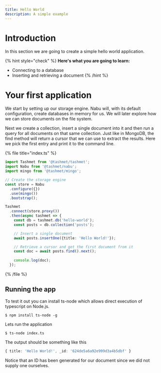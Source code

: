 ```yaml
---
title: Hello World
description: A simple example
---
```


# Introduction

In this section we are going to create a simple hello world application.

{% hint style="check" %}
**Here's what you are going to learn:**

* Connecting to a database
* Inserting and retrieving a document
{% /hint %}

# Your first application

We start by setting up our storage engine. Nabu will, with its default configuration, create databases in memory for us. We will later explore how we can store documents on the file system.

Next we create a collection, insert a single document into it and then run a query for all documents on that same collection. Just like in MongoDB, the find method will return a cursor that we can use to extract the results. Here we pick the first entry and print it to the command line.

{% file title="index.ts" %}
```typescript
import Tashmet from '@tashmet/tashmet';
import Nabu from '@tashmet/nabu';
import mingo from '@tashmet/mingo';

// Create the storage engine
const store = Nabu
  .configure({})
  .use(mingo())
  .bootstrap();

Tashmet
  .connect(store.proxy())
  .then(async tashmet => {
    const db = tashmet.db('hello-world');
    const posts = db.collection('posts');

    // Insert a single document
    await posts.insertOne({title: 'Hello World!'});

    // Retrieve a cursor and get the first document from it
    const doc = await posts.find().next();
    
    console.log(doc);
  });
```
{% /file %}

## Running the app

To test it out you can install ts-node which allows direct execution of typescript on Node.js.

```shell
$ npm install ts-node -g
```

Lets run the application

```shell
$ ts-node index.ts
```

The output should be something like this

```typescript
{ title: 'Hello World!', _id: '624de5a6a92e999d3a4b5dbf' }
```

Notice that an ID has been generated for our document since we did not supply one ourselves.
